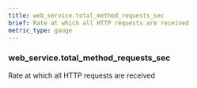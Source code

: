 ```yaml
---
title: web_service.total_method_requests_sec
brief: Rate at which all HTTP requests are received
metric_type: gauge
---
```

### web_service.total_method_requests_sec

Rate at which all HTTP requests are received